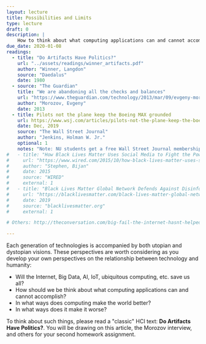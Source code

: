 ```yaml
---
layout: lecture
title: Possibilities and Limits
type: lecture
draft: 0
description: |
    How to think about what computing applications can and cannot accomplish. In what ways does computing make the world better? In what ways does it make it worse?
due_date: 2020-01-08
readings:
  - title: "Do Artifacts Have Politics?"
    url: "../assets/readings/winner_artifacts.pdf"
    author: "Winner, Langdon"
    source: "Daedalus"
    date: 1980
  - source: "The Guardian"
    title: "We are abandoning all the checks and balances"
    url: "https://www.theguardian.com/technology/2013/mar/09/evgeny-morozov-technology-solutionism-interview"
    author: "Morozov, Evgeny"
    date: 2013
  - title: Pilots not the plane keep the Boeing MAX grounded
    url: https://www.wsj.com/articles/pilots-not-the-plane-keep-the-boeing-max-grounded-11576880301
    date: Dec, 2019
    source: "The Wall Street Journal"
    author: "Jenkins, Holman W. Jr."
    optional: 1
    notes: "Note: NU students get a free Wall Street Journal membership. <a href='https://wsj.com/northwestern' target='_blank'>https://wsj.com/northwestern</a>"
#   - title: "How Black Lives Matter Uses Social Media to Fight the Power"
#     url: "https://www.wired.com/2015/10/how-black-lives-matter-uses-social-media-to-fight-the-power/"
#     author: "Stephen, Bijan"
#     date: 2015
#     source: "WIRED"
#     external: 1
#   - title: "Black Lives Matter Global Network Defends Against Disinformation Going into 2020"
#     url: "https://blacklivesmatter.com/black-lives-matter-global-network-defends-against-disinformation-going-into-2020/"
#     date: 2019
#     source: "blacklivesmatter.org"
#     external: 1

# Others: http://theconversation.com/big-fail-the-internet-hasnt-helped-democracy-104817

---
```


Each generation of technologies is accompanied by both utopian and dystopian visions. These perspectives are worth considering as you develop your own perspectives on the relationship between technology and humanity:
* Will the Internet, Big Data, AI, IoT, ubiquitous computing, etc. save us all?
* How should we be think about what computing applications can and cannot accomplish? 
* In what ways does computing make the world better? 
* In what ways does it make it worse?

To think about such things, please read a "classic" HCI text: **Do Artifacts Have Politics?**. You will be drawing on this article, the Morozov interview, and others for your second homework assignment.